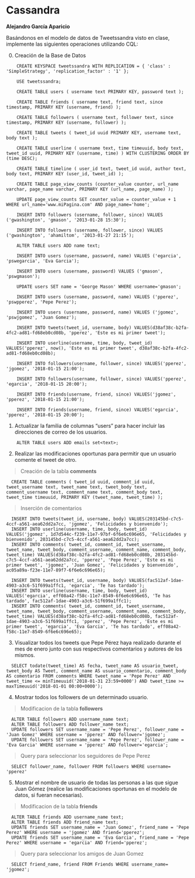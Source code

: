 # Cassandra
**Alejandro García Aparicio**

Basándonos en el modelo de datos de Tweetssandra visto en clase, implemente las siguientes operaciones utilizando CQL:

 0. Creación de la Base de Datos
```
    CREATE KEYSPACE tweetssandra WITH REPLICATION = { 'class' : 'SimpleStrategy', 'replication_factor' : '1' }; 
    
    USE tweetssandra; 
    
    CREATE TABLE users ( username text PRIMARY KEY, password text ); 
    
    CREATE TABLE friends ( username text, friend text, since timestamp, PRIMARY KEY (username, friend) );
    
    CREATE TABLE followers ( username text, follower text, since timestamp, PRIMARY KEY (username, follower) );
    
    CREATE TABLE tweets ( tweet_id uuid PRIMARY KEY, username text, body text );
    
    CREATE TABLE userline ( username text, time timeuuid, body text, tweet_id uuid, PRIMARY KEY (username, time) ) WITH CLUSTERING ORDER BY (time DESC); 
    
    CREATE TABLE timeline ( user_id text, tweet_id uuid, author text, body text, PRIMARY KEY (user_id, tweet_id) );
    
    CREATE TABLE page_view_counts (counter_value counter, url_name varchar, page_name varchar, PRIMARY KEY (url_name, page_name) ); 
    
    UPDATE page_view_counts SET counter_value = counter_value + 1 WHERE url_name='www.miPagina.com' AND page_name='home';
    
    INSERT INTO followers (username, follower, since) VALUES ('gwashington', 'gmason', '2013-01-28 15:30'); 
    
    INSERT INTO followers (username, follower, since) VALUES ('gwashington', 'ahamiltom', '2013-01-27 21:15');
    
    ALTER TABLE users ADD name text;
    
    INSERT INTO users (username, password, name) VALUES ('egarcia', 'pswegarcia', 'Eva Garcia'); 
    
    INSERT INTO users (username, password) VALUES ('gmason', 'pswgmason'); 
    
    UPDATE users SET name = 'George Mason' WHERE username='gmason';
    
    INSERT INTO users (username, password, name) VALUES ('pperez', 'pswpperez', 'Pepe Perez');
    
    INSERT INTO users (username, password, name) VALUES ('jgomez', 'pswjgomez', 'Juan Gomez');
    
    INSERT INTO tweets(tweet_id, username, body) VALUES(d38af38c-b2fa-4fc2-ad81-fd68eb0cd08b, 'pperez', 'Este es mi primer tweet');
    
    INSERT INTO userline(username, time, body, tweet_id) VALUES('pperez', now(), 'Este es mi primer tweet', d38af38c-b2fa-4fc2-ad81-fd68eb0cd08b);
    
    INSERT INTO followers(username, follower, since) VALUES('pperez', 'jgomez', '2018-01-15 21:00');
    
    INSERT INTO followers(username, follower, since) VALUES('pperez', 'egarcia', '2018-01-15 20:00');
    
    INSERT INTO friends(username, friend, since) VALUES('jgomez', 'pperez', '2018-01-15 21:00');
    
    INSERT INTO friends(username, friend, since) VALUES('egarcia', 'pperez', '2018-01-15 20:00');
```

 1. Actualizar la familia de columnas “users” para hacer incluir las direcciones de correo de los usuarios.
```
    ALTER TABLE users ADD emails set<text>;
```
 2. Realizar las modificaciones oportunas para permitir que un usuario
comente el tweet de otro.
> Creación de la tabla **comments**
```
  CREATE TABLE comments ( tweet_id uuid, comment_id uuid, tweet_username text, tweet_name text, tweet_body text, comment_username text, comment_name text, comment_body text, tweet_time timeuuid, PRIMARY KEY (tweet_name, tweet_time) );
```
> Inserción de comentarios
```
  INSERT INTO tweets(tweet_id, username, body) VALUES(203145bd-c7c5-4ccf-a561-aea62dd2a7cc, 'jgomez', 'Felicidades y bienvenido');
  INSERT INTO userline(username, time, body, tweet_id) VALUES('jgomez', 1d7d544c-f239-11e7-97bf-6f6e6c696e65, 'Felicidades y bienvenido', 203145bd-c7c5-4ccf-a561-aea62dd2a7cc);
  INSERT INTO comments( tweet_id, comment_id, tweet_username, tweet_name, tweet_body, comment_username, comment_name, comment_body, tweet_time) VALUES(d38af38c-b2fa-4fc2-ad81-fd68eb0cd08b, 203145bd-c7c5-4ccf-a561-aea62dd2a7cc, 'pperez', 'Pepe Perez', 'Este es mi primer tweet', 'jgomez', 'Juan Gomez', 'Felicidades y bienvenido', ac05a89a-f23e-11e7-89f7-6f6e6c696e65);

  INSERT INTO tweets(tweet_id, username, body) VALUES(fac512af-1dae-4903-a3c6-51f699a1ffc1, 'egarcia', 'Te has tardado');
  INSERT INTO userline(username, time, body, tweet_id) VALUES('egarcia', eff08a42-f58c-11e7-8549-6f6e6c696e65, 'Te has tardado', fac512af-1dae-4903-a3c6-51f699a1ffc1);
  INSERT INTO comments( tweet_id, comment_id, tweet_username, tweet_name, tweet_body, comment_username, comment_name, comment_body, tweet_time) VALUES(d38af38c-b2fa-4fc2-ad81-fd68eb0cd08b, fac512af-1dae-4903-a3c6-51f699a1ffc1, 'pperez', 'Pepe Perez', 'Este es mi primer tweet', 'egarcia', 'Eva Garcia', 'Te has tardado', eff08a42-f58c-11e7-8549-6f6e6c696e65);
```
 3. Visualizar todos los tweets que Pepe Pérez haya realizado durante el mes de enero junto con sus respectivos comentarios y autores de los mismos.
```
  SELECT todate(tweet_time) AS fecha, tweet_name AS usuario_tweet, tweet_body AS Tweet, comment_name AS usuario_comentario, comment_body AS comentario FROM comments WHERE tweet_name = 'Pepe Perez' AND tweet_time <= minTimeuuid('2018-01-31 23:59+0000') AND tweet_time >= maxTimeuuid('2018-01-01 00:00+0000');
```
 4. Mostrar todos los followers de un determinado usuario.
> Modificacion de la tabla **followers**
``` 
  ALTER TABLE followers ADD username_name text;
  ALTER TABLE followers ADD follower_name text;
  UPDATE followers SET username_name = 'Pepe Perez', follower_name = 'Juan Gomez' WHERE username = 'pperez' AND follower='jgomez';
  UPDATE followers SET username_name = 'Pepe Perez', follower_name = 'Eva Garcia' WHERE username = 'pperez' AND follower='egarcia';
```
> Query para seleccionar los seguidores de Pepe Perez
```
  SELECT follower_name, follower FROM followers WHERE username= 'pperez'
```
 5. Mostrar el nombre de usuario de todas las personas a las que sigue Juan Gómez (realice las modificaciones oportunas en el modelo de datos, si fueran necesarias).
> Modificacion de la tabla **friends**
```
  ALTER TABLE friends ADD username_name text;
  ALTER TABLE friends ADD friend_name text;
  UPDATE friends SET username_name = 'Juan Gomez', friend_name = 'Pepe Perez' WHERE username = 'jgomez' AND friend='pperez';
  UPDATE friends SET username_name = 'Eva Garcia', friend_name = 'Pepe Perez' WHERE username = 'egarcia' AND friend='pperez';
```
> Query para seleccionar los amigos de Juan Gomez
```
  SELECT friend_name, friend FROM Friends WHERE username_name= 'jgomez';
```
